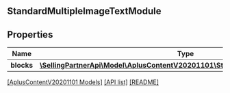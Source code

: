 ## StandardMultipleImageTextModule

## Properties

Name | Type | Description | Notes
------------ | ------------- | ------------- | -------------
**blocks** | [**\SellingPartnerApi\Model\AplusContentV20201101\StandardImageTextCaptionBlock[]**](StandardImageTextCaptionBlock.md) |  | [optional]

[[AplusContentV20201101 Models]](../) [[API list]](../../Api) [[README]](../../../README.md)
